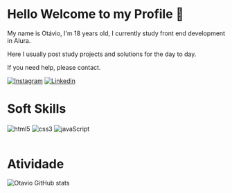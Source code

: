 # Hello Welcome to my Profile 👋

<p>My name is Otávio, I'm 18 years old, I currently study front end development in Alura.

Here I usually post study projects and solutions for the day to day.

If you need help, please contact.</p>

[![Instagram](https://img.shields.io/badge/Instagram-E4405F?style=for-the-badge&logo=instagram&logoColor=white)](https://www.instagram.com/otavio__chaves/)
[![Linkedin](https://img.shields.io/badge/LinkedIn-0077B5?style=for-the-badge&logo=linkedin&logoColor=white)](https://www.linkedin.com/in/ot%C3%A1vio-chaves/)

# Soft Skills

<div style="display: inline_block">
<img align="center" alt="html5" src="https://img.shields.io/badge/HTML5-E34F26?style=for-the-badge&logo=html5&logoColor=white">
<img align="center" alt="css3" src="https://img.shields.io/badge/CSS3-1572B6?style=for-the-badge&logo=css3&logoColor=white">
<img align="center" alt="javaScript" src="https://img.shields.io/badge/JavaScript-323330?style=for-the-badge&logo=javascript&logoColor=F7DF1E">
</div><br>

# Atividade

![Otavio GitHub stats](https://github-readme-stats.vercel.app/api?username=otaviochaves&show_icons=true&theme=dracula)
